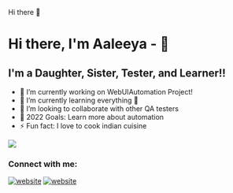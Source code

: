 Hi there 👋
# Hi there, I'm Aaleeya - 👋 

## I'm a Daughter, Sister, Tester, and Learner!!

- 🔭 I’m currently working on WebUIAutomation Project!
- 🌱 I’m currently learning everything 🤣
- 👯 I’m looking to collaborate with other QA testers
- 🥅 2022 Goals: Learn more about automation
- ⚡ Fun fact: I love to cook indian cuisine

<img src="https://image.winudf.com/v2/image/Y29tLkVzY2hhdG9uR2FtZXMuQnVnSHVudGVyX3NjcmVlbl8wXzE1MzUzMjA0ODhfMDY1/screen-0.jpg?fakeurl=1&type=.jpg"/>

### Connect with me:

[![website](./img/linkedin-light.svg)](https://https://www.linkedin.com/in/aaleeyashaikh/-light-mode-only)
[![website](./img/linkedin-dark.svg)](https:https://www.linkedin.com/in/aaleeyashaikh/#gh-dark-mode-only)

<!--
**Aaleeya/Aaleeya** is a ✨ _special_ ✨ repository because its `README.md` (this file) appears on your GitHub profile.

Here are some ideas to get you started:

- 🔭 I’m currently working on ...
- 🌱 I’m currently learning ...
- 👯 I’m looking to collaborate on ...
- 🤔 I’m looking for help with ...
- 💬 Ask me about ...
- 📫 How to reach me: ...
- 😄 Pronouns: ...
- ⚡ Fun fact: ...
-->
